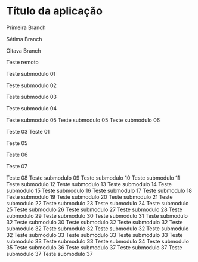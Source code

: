 Título da aplicação
=

Primeira Branch

Sétima Branch

Oitava Branch

Teste remoto

Teste submodulo 01

Teste submodulo 02

Teste submodulo 03

Teste submodulo 04

Teste submodulo 05
Teste submodulo 05
Teste submodulo 06

Teste 03
Teste 01

Teste 05

Teste 06

Teste 07

Teste 08
Teste submodulo 09
Teste submodulo 10
Teste submodulo 11
Teste submodulo 12
Teste submodulo 13
Teste submodulo 14
Teste submodulo 15
Teste submodulo 16
Teste submodulo 17
Teste submodulo 18
Teste submodulo 19
Teste submodulo 20
Teste submodulo 21
Teste submodulo 22
Teste submodulo 23
Teste submodulo 24
Teste submodulo 25
Teste submodulo 26
Teste submodulo 27
Teste submodulo 28
Teste submodulo 29
Teste submodulo 30
Teste submodulo 31
Teste submodulo 32
Teste submodulo 30
Teste submodulo 32
Teste submodulo 32
Teste submodulo 32
Teste submodulo 32
Teste submodulo 32
Teste submodulo 32
Teste submodulo 33
Teste submodulo 33
Teste submodulo 33
Teste submodulo 33
Teste submodulo 33
Teste submodulo 34
Teste submodulo 35
Teste submodulo 36
Teste submodulo 37
Teste submodulo 37
Teste submodulo 37
Teste submodulo 37

